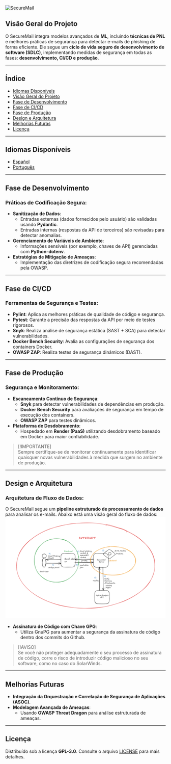 ![SecureMail](https://github.com/user-attachments/assets/24ecc351-7873-45a6-8c4c-4d56cd88d7d7)

## Visão Geral do Projeto
O SecureMail integra modelos avançados de **ML**, incluindo **técnicas de PNL** e melhores práticas de segurança para detectar e-mails de phishing de forma eficiente. Ele segue um **ciclo de vida seguro de desenvolvimento de software (SDLC)**, implementando medidas de segurança em todas as fases: **desenvolvimento, CI/CD e produção**.

---

## Índice
- [Idiomas Disponíveis](#idiomas-disponíveis)
- [Visão Geral do Projeto](#visão-geral-do-projeto)
- [Fase de Desenvolvimento](#fase-de-desenvolvimento)
- [Fase de CI/CD](#fase-de-cicd)
- [Fase de Produção](#fase-de-produção)
- [Design e Arquitetura](#design-e-arquitetura)
- [Melhorias Futuras](#melhorias-futuras)
- [Licença](#licença)

---

## Idiomas Disponíveis
- [Español](README.es.md)
- [Português](README.pt.md)

---

## Fase de Desenvolvimento

### Práticas de Codificação Segura:
- **Sanitização de Dados**:
  - Entradas externas (dados fornecidos pelo usuário) são validadas usando **Pydantic**.
  - Entradas internas (respostas da API de terceiros) são revisadas para detectar anomalias.
- **Gerenciamento de Variáveis de Ambiente**:
  - Informações sensíveis (por exemplo, chaves de API) gerenciadas com **Python-dotenv**.
- **Estratégias de Mitigação de Ameaças**:
  - Implementação das diretrizes de codificação segura recomendadas pela OWASP.

---

## Fase de CI/CD

### Ferramentas de Segurança e Testes:
- **Pylint**: Aplica as melhores práticas de qualidade de código e segurança.
- **Pytest**: Garante a precisão das respostas da API por meio de testes rigorosos.
- **Snyk**: Realiza análise de segurança estática (SAST + SCA) para detectar vulnerabilidades.
- **Docker Bench Security**: Avalia as configurações de segurança dos containers Docker.
- **OWASP ZAP**: Realiza testes de segurança dinâmicos (DAST).

---

## Fase de Produção

### Segurança e Monitoramento:
- **Escaneamento Contínuo de Segurança**:
  - **Snyk** para detectar vulnerabilidades de dependências em produção.
  - **Docker Bench Security** para avaliações de segurança em tempo de execução dos containers.
  - **OWASP ZAP** para testes dinâmicos.
- **Plataforma de Desdobramento**:
  - Hospedado em **Render (PaaS)** utilizando desdobramento baseado em Docker para maior confiabilidade.

> [!IMPORTANTE]  
> Sempre certifique-se de monitorar continuamente para identificar quaisquer novas vulnerabilidades à medida que surgem no ambiente de produção.

---

## Design e Arquitetura

### Arquitetura de Fluxo de Dados:
O SecureMail segue um **pipeline estruturado de processamento de dados** para analisar os e-mails. Abaixo está uma visão geral do fluxo de dados:
![dataflow](./images/dataflow.png)

- **Assinatura de Código com Chave GPG**:
  - Utiliza GnuPG para aumentar a segurança da assinatura de código dentro dos commits do Github.

> [!AVISO]  
> Se você não proteger adequadamente o seu processo de assinatura de código, corre o risco de introduzir código malicioso no seu software, como no caso do SolarWinds.

---

## Melhorias Futuras

- **Integração da Orquestração e Correlação de Segurança de Aplicações (ASOC)**.
- **Modelagem Avançada de Ameaças**:
  - Usando **OWASP Threat Dragon** para análise estruturada de ameaças.

---

## Licença
Distribuído sob a licença **GPL-3.0**. Consulte o arquivo [LICENSE](./LICENSE) para mais detalhes.
